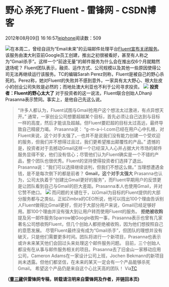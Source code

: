 
# 野心 杀死了Fluent - 雷锋网 - CSDN博客


2012年08月09日 16:16:57[leiphone](https://me.csdn.net/leiphone)阅读数：509


![](http://www.leiphone.com/wp-content/uploads/2012/08/e-mail-marketing.png)在本周二，曾经自诩为“Email未来”的云端邮件处理平台[Fluent宣布关闭服务](http://www.leiphone.com/0807-echo-fluent.html)。该服务由澳大利亚前Google员工创建，推出之初很被看好，甚至有人称之为“Gmail杀手”。这样一个“前途无量”的邮件服务为什么会在推出仅6个月就黯然退场呢？
Fluent团队表示，融资、运作方式、公司规模以及其他一些原因使得公司无法再继续运行该服务。TC的编辑Sarah Perez则称，Fluent是被自己的野心杀死的。Perez称，她对Fluent的失败并不感到意外，一家具有太大野心、眼大肚皮小的创业公司失败是必然的；而地处澳大利亚也不利于公司寻求投资。
![](http://www.leiphone.com/wp-content/uploads/2012/08/Fluent.jpg)
**投资者：Fluent的野心太大了**
对于投资者的这一说法，Fluent联合创始人Dhanji Prasanna表示赞同。事实上，是他自己先这么说。
> “许多人都认为，Fluent试图与Gmail抢用户这个想法太过激进，有点异想天开。”
通常，一家创业公司想要超越某个目标，首先必须让自己达到与目标一样的高度，然后才能谈及超越。但Fluent要赶超的目标太过高远，最终导致自己精疲力竭。
Prasanna说：
> “g-m-a-i-l.com已经在用户心中扎根，对Fluent来说，这个对手太强了。···也并不是说我们没有能力创建一个受欢迎的服务，但我们并不想得过且过，我们更希望推出颠覆性的产品。”
遗憾的是，投资者对于去撼动Gmail这样一个已经深入人心并占据大片市场的邮件服务显得不安，他们没有信心；尽管他们认为Fluent确实是一个不错的产品，整个团队也很优秀。Fluent的坚持使得投资者们选择了退出。Prasanna说：“我们可以选择继续谈判，但我们不想这么做。”
当理想遭遇金钱，是不是每次倒下的都是前者？
**Gmail，这个对手太强大**
Prasanna也认为，公司太执着于“创建比Gmail更好的服务”，而Fluent早期用户的反馈更是让团队看到自己与Gmail的巨大差距。Prasanna本人也使用Gmail，并对它赞不绝口。
![](http://www.leiphone.com/wp-content/uploads/2012/08/gmail-attachment-550x289.jpg)
而问题的关键在于，以Gmail为目标的Fluent提供的大部分服务都与之类似。正如Zimbra的CEO所说，他可以找出100个理由告诉别人Fluent做得比Gmail更好，但对于大部分用户来说，Gmail已经足够好用。那100个理由并没有强大到让用户转而使用Fluent的服务。
**拒绝被收购**
提及另一邮件服务Sparrow被Google收购一事，Prasanna表示也曾有几家著名公司想收购Fluent，但几个创始人都拒绝被收购，因为他们想按照自己的意愿发展。
尽管Fluent最终没有成为“Gmail杀手”，但团队的理想并没有破灭，只是他们需要更多时间。团队将进行一个新项目，Prasanna也表示或许未来某天他们会回过头来处理这个邮件服务问题。
目前，三个创始人都没有在从事与邮件服务相关的项目。Prasanna去了旧金山一家移动应用公司，Cameron Adams在一家设计公司上班，Jochen Bekmann的新项目尚未透露。但他们都坚信，在未来的某天一定会有一个产品能够杀死Gmail。
希望这个产品仍是来自这个心比天高的团队！
Via[TC](http://techcrunch.com/2012/08/08/heres-what-happened-at-fluent/)

**（****[曹三藏](http://www.leiphone.com/author/echo)****供****雷锋网****专稿，转载请注明来自雷锋网及作者，并链回本页)**

